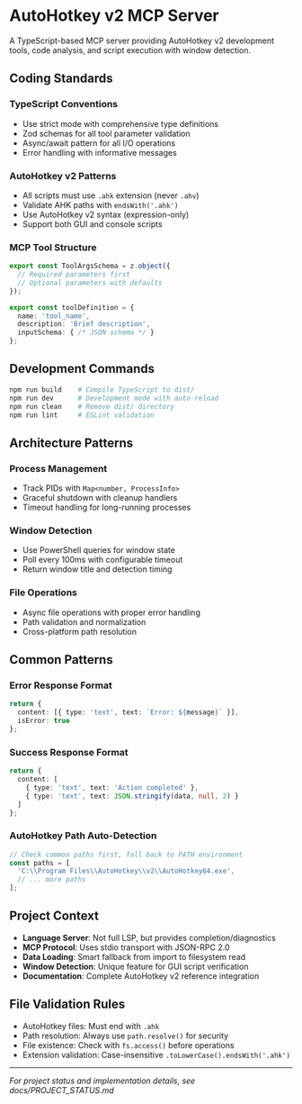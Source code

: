 # AutoHotkey v2 MCP Server

A TypeScript-based MCP server providing AutoHotkey v2 development tools, code analysis, and script execution with window detection.

## Coding Standards

### TypeScript Conventions
- Use strict mode with comprehensive type definitions
- Zod schemas for all tool parameter validation
- Async/await pattern for all I/O operations
- Error handling with informative messages

### AutoHotkey v2 Patterns
- All scripts must use `.ahk` extension (never `.ahv`)
- Validate AHK paths with `endsWith('.ahk')`
- Use AutoHotkey v2 syntax (expression-only)
- Support both GUI and console scripts

### MCP Tool Structure
```typescript
export const ToolArgsSchema = z.object({
  // Required parameters first
  // Optional parameters with defaults
});

export const toolDefinition = {
  name: 'tool_name',
  description: 'Brief description',
  inputSchema: { /* JSON schema */ }
};
```

## Development Commands

```bash
npm run build    # Compile TypeScript to dist/
npm run dev      # Development mode with auto-reload  
npm run clean    # Remove dist/ directory
npm run lint     # ESLint validation
```

## Architecture Patterns

### Process Management
- Track PIDs with `Map<number, ProcessInfo>`
- Graceful shutdown with cleanup handlers
- Timeout handling for long-running processes

### Window Detection
- Use PowerShell queries for window state
- Poll every 100ms with configurable timeout
- Return window title and detection timing

### File Operations
- Async file operations with proper error handling
- Path validation and normalization
- Cross-platform path resolution

## Common Patterns

### Error Response Format
```typescript
return {
  content: [{ type: 'text', text: `Error: ${message}` }],
  isError: true
};
```

### Success Response Format  
```typescript
return {
  content: [
    { type: 'text', text: 'Action completed' },
    { type: 'text', text: JSON.stringify(data, null, 2) }
  ]
};
```

### AutoHotkey Path Auto-Detection
```typescript
// Check common paths first, fall back to PATH environment
const paths = [
  'C:\\Program Files\\AutoHotkey\\v2\\AutoHotkey64.exe',
  // ... more paths
];
```

## Project Context

- **Language Server**: Not full LSP, but provides completion/diagnostics
- **MCP Protocol**: Uses stdio transport with JSON-RPC 2.0
- **Data Loading**: Smart fallback from import to filesystem read
- **Window Detection**: Unique feature for GUI script verification
- **Documentation**: Complete AutoHotkey v2 reference integration

## File Validation Rules

- AutoHotkey files: Must end with `.ahk`
- Path resolution: Always use `path.resolve()` for security
- File existence: Check with `fs.access()` before operations
- Extension validation: Case-insensitive `.toLowerCase().endsWith('.ahk')`

---

*For project status and implementation details, see docs/PROJECT_STATUS.md*